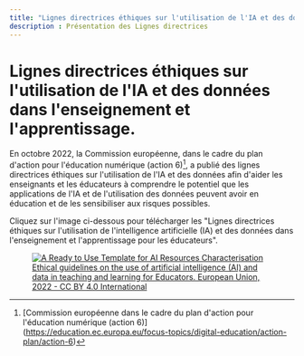```yaml
---
title: "Lignes directrices éthiques sur l'utilisation de l'IA et des données dans l'enseignement et l'apprentissage."
description : Présentation des Lignes directrices
---
```


# Lignes directrices éthiques sur l'utilisation de l'IA et des données dans l'enseignement et l'apprentissage.

En octobre 2022, la Commission européenne, dans le cadre du plan d'action pour l'éducation numérique (action 6)[^1], a publié des lignes directrices éthiques sur l'utilisation de l'IA et des données afin d'aider les enseignants et les éducateurs à comprendre le potentiel que les applications de l'IA et de l'utilisation des données peuvent avoir en éducation et de les sensibiliser aux risques possibles.

Cliquez sur l'image ci-dessous pour télécharger les "Lignes directrices éthiques sur l'utilisation de l'intelligence artificielle (IA) et des données dans l'enseignement et l'apprentissage pour les éducateurs".

<a href="Ethical-guidelines-on-the-use-of-artificial-intelligence-NC0722649ENN.pdf" target="_blank">
<figure>
  <img src="Images/Cover-page-EC-Ethical-guidelines.png" alt="A Ready to Use Template for AI Resources Characterisation"/>
  <figcaption> Ethical guidelines on the use of artificial intelligence (AI) and data in teaching and learning for Educators. European Union, 2022 - CC BY 4.0 International </figcaption>
</figure></a>

[^1]: [Commission européenne dans le cadre du plan d'action pour l'éducation numérique (action 6)] (https://education.ec.europa.eu/focus-topics/digital-education/action-plan/action-6)
